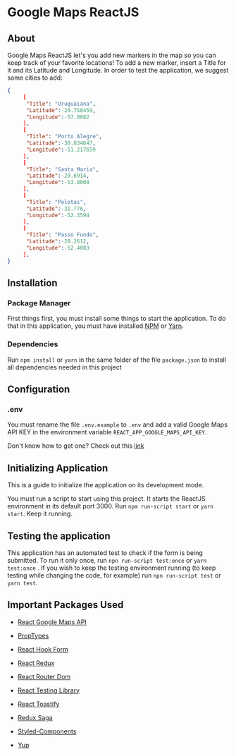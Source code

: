 # Google Maps ReactJS

## About

Google Maps ReactJS let's you add new markers in the map so you can keep track of your favorite locations! To add a new marker, insert a Title for it and its Latitude and Longitude. In order to test the application, we suggest some cities to add:

```json
{
	 [
	  "Title": "Uruguaiana",
	  "Latitude":-29.758459,
	  "Longitude":-57.0882
	 ],
	 [
	  "Title": "Porto Alegre",
	  "Latitude":-30.034647,
	  "Longitude":-51.217659
	 ],
	 [
	  "Title": "Santa Maria",
	  "Latitude":-29.6914,
	  "Longitude":-53.8008
	 ],
	 [
	  "Title": "Pelotas",
	  "Latitude":-31.776,
	  "Longitude":-52.3594
	 ],
	 [
	  "Title": "Passo Fundo",
	  "Latitude":-28.2612,
	  "Longitude":-52.4083
	 ],
}
```

## Installation

### Package Manager

First things first, you must install some things to start the application. To do that in this application, you must have installed [NPM](https://www.npmjs.com/) or [Yarn](https://classic.yarnpkg.com/en/).

### Dependencies

Run `npm install` or `yarn` in the same folder of the file `package.json` to install all dependencies needed in this project

## Configuration

### .env

You must rename the file `.env.example` to `.env` and add a valid Google Maps API KEY in the environment variable `REACT_APP_GOOGLE_MAPS_API_KEY`.

Don't know how to get one? Check out this [link](https://www.youtube.com/watch?v=1JNwpp5L4vM)

## Initializing Application

This is a guide to initialize the application on its development mode.

You must run a script to start using this project. It starts the ReactJS environment in its default port 3000. Run `npm run-script start` or `yarn start`. Keep it running.

## Testing the application

This application has an automated test to check if the form is being submitted. To run it only once, run `npn run-script test:once` or `yarn test:once` .
If you wish to keep the testing environment running (to keep testing while changing the code, for example) run `npn run-script test` or `yarn test`.

## Important Packages Used

- [React Google Maps API](https://www.npmjs.com/package/@react-google-maps/api)

- [PropTypes](https://www.npmjs.com/package/prop-types)

- [React Hook Form](https://react-hook-form.com/)

- [React Redux](https://redux.js.org/)

- [React Router Dom](https://reactrouter.com/web/guides/quick-start)

- [React Testing Library](https://testing-library.com/docs/react-testing-library/intro)

- [React Toastify](https://fkhadra.github.io/react-toastify/introduction/)

- [Redux Saga](https://redux-saga.js.org/)

- [Styled-Components](https://styled-components.com/)

- [Yup](https://github.com/jquense/yup)
